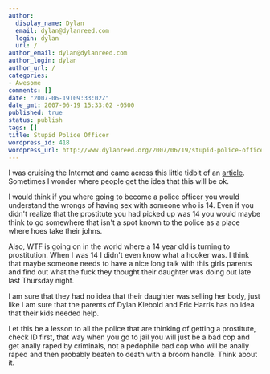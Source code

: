 ```yaml
---
author:
  display_name: Dylan
  email: dylan@dylanreed.com
  login: dylan
  url: /
author_email: dylan@dylanreed.com
author_login: dylan
author_url: /
categories:
- Awesome
comments: []
date: "2007-06-19T09:33:02Z"
date_gmt: 2007-06-19 15:33:02 -0500
published: true
status: publish
tags: []
title: Stupid Police Officer
wordpress_id: 418
wordpress_url: http://www.dylanreed.org/2007/06/19/stupid-police-officer/
---
```


I was cruising the Internet and came across this little tidbit of an [article][1]. Sometimes I wonder where people get the idea that this will be ok.

   [1]: http://www.mercurynews.com/breakingnews/ci_6172531

I would think if you where going to become a police officer you would understand the wrongs of having sex with someone who is 14. Even if you didn't realize that the prostitute you had picked up was 14 you would maybe think to go somewhere that isn't a spot known to the police as a place where hoes take their johns.

Also, WTF is going on in the world where a 14 year old is turning to prostitution. When I was 14 I didn't even know what a hooker was. I think that maybe someone needs to have a nice long talk with this girls parents and find out what the fuck they thought their daughter was doing out late last Thursday night.

I am sure that they had no idea that their daughter was selling her body, just like I am sure that the parents of Dylan Klebold and Eric Harris has no idea that their kids needed help.

Let this be a lesson to all the police that are thinking of getting a prostitute, check ID first, that way when you go to jail you will just be a bad cop and get anally raped by criminals, not a pedophile bad cop who will be anally raped and then probably beaten to death with a broom handle. Think about it.
